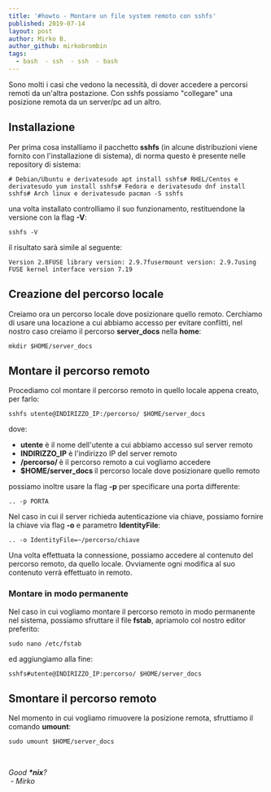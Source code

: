 ```yaml
---
title: '#howto - Montare un file system remoto con sshfs'
published: 2019-07-14
layout: post
author: Mirko B.
author_github: mirkobrombin
tags:
  - bash  - ssh  - ssh  - bash
---
```

<p>Sono molti i casi che vedono la necessità, di dover accedere a percorsi remoti da un'altra postazione. Con sshfs possiamo "collegare" una posizione remota da un server/pc ad un altro.</p><h2>Installazione</h2><p>Per prima cosa installiamo il pacchetto <strong>sshfs</strong> (in alcune distribuzioni viene fornito con l'installazione di sistema), di norma questo è presente nelle repository di sistema:</p><pre><code class="language-bash"># Debian/Ubuntu e derivatesudo apt install sshfs# RHEL/Centos e derivatesudo yum install sshfs# Fedora e derivatesudo dnf install sshfs# Arch linux e derivatesudo pacman -S sshfs</code></pre><p>una volta installato controlliamo il suo funzionamento, restituendone la versione con la flag <strong>-V</strong>:</p><pre><code class="language-bash">sshfs -V</code></pre><p>il risultato sarà simile al seguente:</p><pre><code class="language-bash">Version 2.8FUSE library version: 2.9.7fusermount version: 2.9.7using FUSE kernel interface version 7.19</code></pre><h2>Creazione del percorso locale</h2><p>Creiamo ora un percorso locale dove posizionare quello remoto. Cerchiamo di usare una locazione a cui abbiamo accesso per evitare conflitti, nel nostro caso creiamo il percorso <strong>server_docs</strong> nella <strong>home</strong>:</p><pre><code class="language-bash">mkdir $HOME/server_docs</code></pre><h2>Montare il percorso remoto</h2><p>Procediamo col montare il percorso remoto in quello locale appena creato, per farlo:</p><pre><code class="language-bash">sshfs utente@INDIRIZZO_IP:/percorso/ $HOME/server_docs</code></pre><p>dove:</p><ul>	<li><strong>utente</strong> è il nome dell'utente a cui abbiamo accesso sul server remoto</li>	<li><strong>INDIRIZZO_IP</strong> è l'indirizzo IP del server remoto</li>	<li><strong>/percorso/ </strong>è il percorso remoto a cui vogliamo accedere</li>	<li><strong>$HOME/server_docs </strong>il percorso locale dove posizionare quello remoto</li></ul><p>possiamo inoltre usare la flag <strong>-p</strong> per specificare una porta differente:</p><pre><code class="language-bash">.. -p PORTA</code></pre><p>Nel caso in cui il server richieda autenticazione via chiave, possiamo fornire la chiave via flag <strong>-o</strong> e parametro <strong>IdentityFile</strong>:</p><pre><code class="language-bash">.. -o IdentityFile=~/percorso/chiave</code></pre><p>Una volta effettuata la connessione, possiamo accedere al contenuto del percorso remoto, da quello locale. Ovviamente ogni modifica al suo contenuto verrà effettuato in remoto.</p><h3>Montare in modo permanente</h3><p>Nel caso in cui vogliamo montare il percorso remoto in modo permanente nel sistema, possiamo sfruttare il file <strong>fstab</strong>, apriamolo col nostro editor preferito:</p><pre><code class="language-bash">sudo nano /etc/fstab</code></pre><p>ed aggiungiamo alla fine:</p><pre><code class="language-bash">sshfs#utente@INDIRIZZO_IP:percorso/ $HOME/server_docs</code></pre><h2>Smontare il percorso remoto</h2><p>Nel momento in cui vogliamo rimuovere la posizione remota, sfruttiamo il comando <strong>umount</strong>:</p><pre><code class="language-bash">sudo umount $HOME/server_docs</code></pre><p>&nbsp;</p><p><em>Good&nbsp;<strong>*nix</strong>?</em><br /><em>&nbsp;- Mirko</em></p>